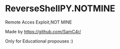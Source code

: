 # ReverseShellPY.NOTMINE
Remote Acces Exploit,NOT MINE

Made by https://github.com/SamC4r/

Only for Educational propouses :)
 
